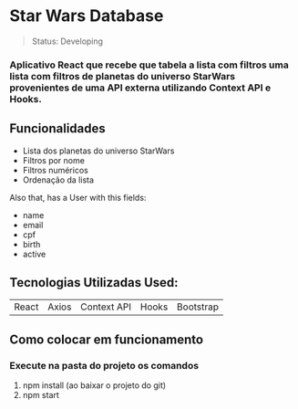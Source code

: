 
# Star Wars Database

> Status: Developing

### Aplicativo React que recebe que tabela a lista com filtros uma lista com filtros de planetas do universo StarWars provenientes de uma API externa utilizando Context API e Hooks.


## Funcionalidades

+ Lista dos planetas do universo StarWars 
+ Filtros por nome
+ Filtros numéricos
+ Ordenação da lista
  
Also that, has a User with this fields:

+ name
+ email
+ cpf
+ birth
+ active

## Tecnologias Utilizadas Used:

<table>
  <tr>
    <td>React</td>
    <td>Axios</td>
    <td>Context API</td>
    <td>Hooks</td>
    <td>Bootstrap</td>
  </tr>
</table>

## Como colocar em funcionamento
### Execute na pasta do projeto os comandos

1) npm install (ao baixar o projeto do git)
2) npm start
